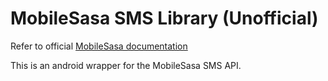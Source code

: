 # MobileSasa SMS Library (Unofficial)
Refer to official [MobileSasa documentation](https://mobilesasa.com/documentation/)

This is an android wrapper for the MobileSasa SMS API.

 